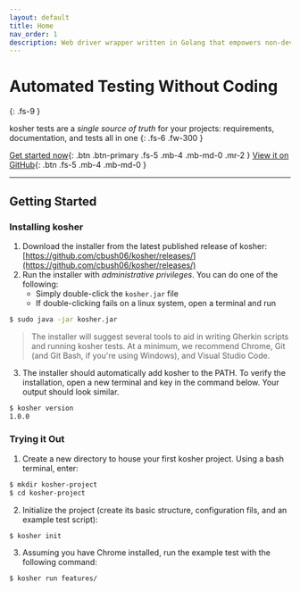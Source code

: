 ```yaml
---
layout: default
title: Home
nav_order: 1
description: Web driver wrapper written in Golang that empowers non-developers to functionally test web applications using simple Gherkin scripts.
---
```

# Automated Testing Without Coding
{: .fs-9 }

kosher tests are a _single source of truth_ for your projects: requirements, documentation, and tests all in one
{: .fs-6 .fw-300 }

[Get started now](#getting-started){: .btn .btn-primary .fs-5 .mb-4 .mb-md-0 .mr-2 } [View it on GitHub](https://github.com/cbush06/kosher){: .btn .fs-5 .mb-4 .mb-md-0 }

---

## Getting Started

### Installing kosher

1. Download the installer from the latest published release of kosher: [https://github.com/cbush06/kosher/releases/](https://github.com/cbush06/kosher/releases/)
2. Run the installer with *administrative privileges*. You can do one of the following:
   * Simply double-click the `kosher.jar` file
   * If double-clicking fails on a linux system, open a terminal and run
```bash
$ sudo java -jar kosher.jar
```
> The installer will suggest several tools to aid in writing Gherkin scripts and running kosher tests. At a minimum, we recommend Chrome, Git (and Git Bash, if you're using Windows), and Visual Studio Code.
3. The installer should automatically add kosher to the PATH. To verify the installation, open a new terminal and key in the command below. Your output should look similar.
```bash
$ kosher version
1.0.0
```

### Trying it Out

1. Create a new directory to house your first kosher project. Using a bash terminal, enter:
```bash
$ mkdir kosher-project
$ cd kosher-project
```
2. Initialize the project (create its basic structure, configuration fils, and an example test script):
```bash
$ kosher init
```
3. Assuming you have Chrome installed, run the example test with the following command:
```bash
$ kosher run features/
```
